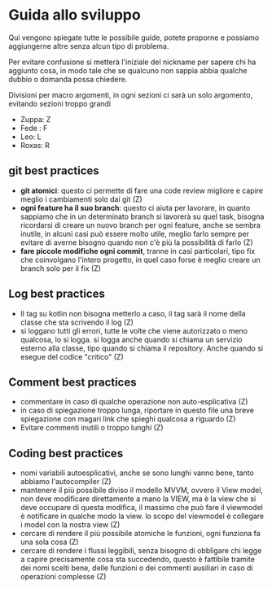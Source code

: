 
# Guida allo sviluppo

  

Qui vengono spiegate tutte le possibile guide, potete proporne e possiamo aggiungerne altre senza alcun tipo di problema.

Per evitare confusione si metterà l'iniziale del nickname per sapere chi ha aggiunto cosa, in modo tale che se qualcuno non sappia abbia qualche dubbio o domanda possa chiedere.

 
 
Divisioni per macro argomenti, in ogni sezioni ci sarà un solo argomento, evitando sezioni troppo grandi

- Zuppa: Z
- Fede : F
- Leo: L
- Roxas: R

## git best practices 
- **git atomici**: questo ci permette di fare una code review migliore e capire meglio i cambiamenti solo dai git (Z)
- **ogni feature ha il suo branch**: questo ci aiuta per lavorare, in quanto sappiamo che in un determinato branch si lavorerà su quel task, bisogna ricordarsi di creare un nuovo branch per ogni feature, anche se sembra inutile, in alcuni casi può essere molto utile, meglio farlo sempre per evitare di averne bisogno quando non c'è più la possibilità di farlo (Z)
- **fare piccole modifiche ogni commit**, tranne in casi particolari, tipo fix che coinvolgano l'intero progetto, in quel caso forse è meglio creare un branch solo per il fix (Z)
## Log best practices 
- Il tag su kotlin non bisogna metterlo a caso, il tag sarà il nome della classe che sta scrivendo il log (Z)
- si loggano tutti gli errori, tutte le volte che viene autorizzato o meno qualcosa, lo si logga.
si logga anche quando si chiama un servizio esterno alla classe, tipo quando si chiama il repository. Anche quando si esegue del codice "critico"  (Z)

## Comment best practices
- commentare in caso di qualche operazione non auto-esplicativa (Z)
- in caso di spiegazione troppo lunga, riportare in questo file una breve spiegazione con magari link che spieghi qualcosa a riguardo (Z)
- Evitare commenti inutili o troppo lunghi (Z)

## Coding best practices
- nomi variabili autoesplicativi, anche se sono lunghi vanno bene, tanto abbiamo l'autocompiler (Z)
- mantenere il più possibile diviso il modello MVVM, ovvero il View model, non deve modificare direttamente a mano la VIEW, ma è la view che si deve occupare di questa modifica, il massimo che può fare il viewmodel è notificare in qualche modo la view. lo scopo del viewmodel è collegare i model con la nostra view (Z)
- cercare di rendere il più possibile atomiche le funzioni, ogni funziona fa una sola cosa (Z)
- cercare di rendere i flussi leggibili, senza bisogno di obbligare chi legge a capire precisamente cosa sta succedendo, questo è fattibile tramite dei nomi scelti bene, delle funzioni o dei commenti ausiliari in caso di operazioni complesse (Z)